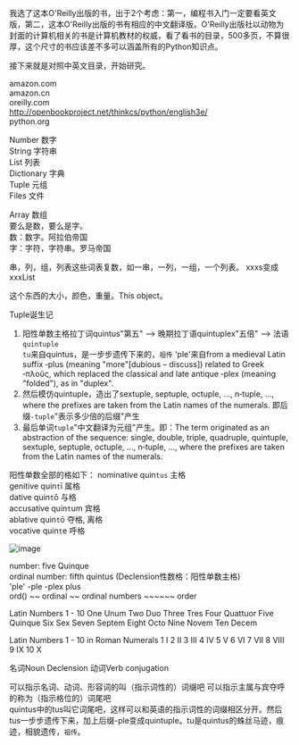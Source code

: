 我选了这本O'Reilly出版的书，出于2个考虑：第一，编程书入门一定要看英文版，第二，这本O'Reilly出版的书有相应的中文翻译版。O'Reilly出版社以动物为封面的计算机相关的书是计算机教材的权威，看了看书的目录，500多页，不算很厚，这个尺寸的书应该差不多可以涵盖所有的Python知识点。

接下来就是对照中英文目录，开始研究。

amazon.com  
amazon.cn  
oreilly.com  
http://openbookproject.net/thinkcs/python/english3e/  
python.org  

Number 数字  
String 字符串  
List 列表  
Dictionary 字典  
Tuple 元组  
Files 文件  

Array 数组  
要么是数，要么是字。  
数：数字。阿拉伯帝国  
字：字符，字符串。罗马帝国  

串，列，组，列表这些词表复数，如一串，一列，一组，一个列表。
xxxs变成xxxList

这个东西的大小，颜色，重量。This object。

Tuple诞生记  
1. 阳性单数主格拉丁词quintus"第五" --> 晚期拉丁语quintuplex"五倍" --> 法语`quintuple`  
`tu`来自quintus，是一步步遗传下来的，`祖传`
'ple'来自from a medieval Latin suffix ‑plus (meaning "more"[dubious – discuss]) related to Greek ‑πλοῦς, which replaced the classical and late antique ‑plex (meaning "folded"), as in "duplex".  
2. 然后模仿quintuple，造出了sextuple, septuple, octuple, ..., n‑tuple, ..., where the prefixes are taken from the Latin names of the numerals. 即后缀`-tuple`"表示多少倍的后缀"产生  
3. 最后单词`tuple`"中文翻译为元组"产生。即：The term originated as an abstraction of the sequence: single, double, triple, quadruple, quintuple, sextuple, septuple, octuple, ..., n‑tuple, ..., where the prefixes are taken from the Latin names of the numerals.  

阳性单数全部的格如下：
nominative	quin`tus` 主格  
genitive	  quin`t`ī  属格  
dative	    quin`t`ō  与格  
accusative	quin`t`um 宾格  
ablative	  quin`t`ō  夺格, 离格  
vocative	  quin`t`e  呼格  

![image](https://github.com/liaoleejun/learn-python/blob/master/images/quintus.png)

number: five Quinque  
ordinal number: fifth quintus (Declension性数格：阳性单数主格)  
'ple' -ple -plex plus  
ord() ~~ ordinal ~~ ordinal numbers ~~~~~~ order  

Latin Numbers 1 - 10
One	Unum
Two	Duo
Three	Tres
Four	Quattuor
Five	Quinque
Six	Sex
Seven	Septem
Eight	Octo
Nine	Novem
Ten	Decem

Latin Numbers 1 - 10 in Roman Numerals
1 I
2	II
3	III
4	IV
5	V
6	VI
7	VII
8	VIII
9	IX
10	X

名词Noun Declension
动词Verb conjugation

可以指示名词、动词、形容词的叫（指示词性的）词缀吧
可以指示主属与宾夺呼的称为（指示格位的）词尾吧  
quintus中的tus叫它词尾吧，这样可以和英语的指示词性的词缀相区分开。然后tus一步步遗传下来，加上后缀-ple变成quintuple。tu是quintus的蛛丝马迹，痕迹，相貌遗传，`祖传`。
